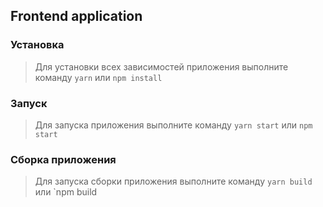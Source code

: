 ## Frontend application

### <a name="install"></a> Установка

>Для установки всех зависимостей приложения выполните команду `yarn` или `npm install`

### <a name="start"></a> Запуск

>Для запуска приложения выполните команду `yarn start` или `npm start`

### <a name="build"></a> Сборка приложения

>Для запуска сборки приложения выполните команду `yarn build` или `npm build
